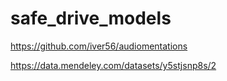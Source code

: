 # safe_drive_models

https://github.com/iver56/audiomentations

https://data.mendeley.com/datasets/y5stjsnp8s/2